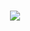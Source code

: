  <p align="center">
  <br><image src="https://user-images.githubusercontent.com/36239840/144740225-cb0d2c50-9bc2-4c3d-82ac-33d77118e2b5.gif"><br>
     </p>

  <!-- I'm Masa. Developer Advocate at IBM focusing on AI, DevOps & Cloud-native. I work with the developer community to build solutions, and deliver talks and workshops on the latest technologies. I like to work on content and projects on OpenShift Development and Administration and NLP projects.
   <br><br>If you are interested to learn more about my work or collaborate on future projects, you can contact me on <a href="https://twitter.com/masa_mhha">Twitter</a> or <a href="https://www.linkedin.com/in/masa-abushamleh-16ba2a11a/">LinkedIn</a>-->
<p align="center">
<!--  
  <img src="https://github-readme-stats.vercel.app/api?username=nerdingitout&hide=stars&show_icons=true&theme=default&line_height=32">
<img src="https://github-readme-stats.vercel.app/api/top-langs/?username=nerdingitout&layout=compact&count_private=true&theme=default">
-->

</p>
  
<!--
**nerdingitout/nerdingitout** is a ✨ _special_ ✨ repository because its `README.md` (this file) appears on your GitHub profile.

Here are some ideas to get you started:

- 🔭 I’m currently working on ...
- 🌱 I’m currently learning ...
- 👯 I’m looking to collaborate on ...
- 🤔 I’m looking for help with ...
- 💬 Ask me about ...
- 📫 How to reach me: ...
- 😄 Pronouns: ...
- ⚡ Fun fact: ...
-->
